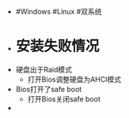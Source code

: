 - #Windows #Linux #双系统
- # 安装失败情况
- 硬盘出于Raid模式
	- 打开Bios调整硬盘为AHCI模式
- Bios打开了safe boot
	- 打开Bios关闭safe boot
-